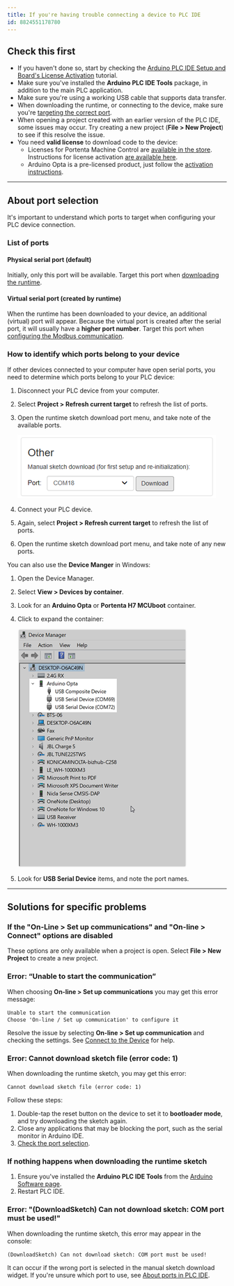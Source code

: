 ```yaml
---
title: If you're having trouble connecting a device to PLC IDE
id: 8824551178780
---
```


## Check this first

* If you haven't done so, start by checking the [Arduino PLC IDE Setup and Board's License Activation](https://docs.arduino.cc/software/plc-ide/tutorials/plc-ide-setup-license#instructions) tutorial.
* Make sure you've installed the **Arduino PLC IDE Tools** package, in addition to the main PLC application.
* Make sure you're using a working USB cable that supports data transfer.
* When downloading the runtime, or connecting to the device, make sure you're [targeting the correct port](#about-ports).
* When opening a project created with an earlier version of the PLC IDE, some issues may occur. Try creating a new project (**File > New Project**) to see if this resolve the issue.
* You need **valid license** to download code to the device:
  * Licenses for Portenta Machine Control are [available in the store](https://store.arduino.cc/products/plc-key-portenta-machine-control). Instructions for license activation [are available here](https://docs.arduino.cc/software/plc-ide/tutorials/plc-ide-setup-license#6-license-activation-with-product-key-portenta-machine-control).
  * Arduino Opta is a pre-licensed product, just follow the [activation instructions](https://docs.arduino.cc/software/plc-ide/tutorials/plc-ide-setup-license#7-license-activation-with-pre-licensed-products-opta).

---

<a id="about-ports"></a>

## About port selection

It's important to understand which ports to target when configuring your PLC device connection.

### List of ports

#### Physical serial port (default)

Initially, only this port will be available. Target this port when [downloading the runtime](https://docs.arduino.cc/software/plc-ide/tutorials/plc-ide-setup-license#4-download-the-runtime).

#### Virtual serial port (created by runtime)

When the runtime has been downloaded to your device, an additional (virtual) port will appear. Because the virtual port is created after the serial port, it will usually have a **higher port number**. Target this port when [configuring the Modbus communication](https://docs.arduino.cc/software/plc-ide/tutorials/plc-ide-setup-license#5-connect-to-the-device).

### How to identify which ports belong to your device

If other devices connected to your computer have open serial ports, you need to determine which ports belong to your PLC device:

1. Disconnect your PLC device from your computer.
1. Select **Project > Refresh current target** to refresh the list of ports.
1. Open the runtime sketch download port menu, and take note of the available ports.

   ![The runtime download widget.](img/plc-ide-runtime-ports.png)

1. Connect your PLC device.
1. Again, select **Project > Refresh current target** to refresh the list of ports.
1. Open the runtime sketch download port menu, and take note of any new ports.

You can also use the **Device Manger** in Windows:

1. Open the Device Manager.
1. Select **View > Devices by container**.
1. Look for an **Arduino Opta** or **Portenta H7 MCUboot** container.
1. Click to expand the container:

   ![Arduino Opta ports in Device Manager.](img/device-manager.png)

1. Look for **USB Serial Device** items, and note the port names.

---

## Solutions for specific problems

### If the "On-Line > Set up communications" and "On-line > Connect" options are disabled

These options are only available when a project is open. Select **File > New Project** to create a new project.

### Error: “Unable to start the communication”

When choosing **On-line > Set up communications** you may get this error message:

```
Unable to start the communication
Choose 'On-line / Set up communication' to configure it
```

Resolve the issue by selecting **On-line > Set up communication** and checking the settings. See [Connect to the Device](https://docs.arduino.cc/software/plc-ide/tutorials/plc-ide-setup-license#5-connect-to-the-device) for help.

### Error: Cannot download sketch file (error code: 1)

When downloading the runtime sketch, you may get this error:

```
Cannot download sketch file (error code: 1)
```

Follow these steps:

1. Double-tap the reset button on the device to set it to **bootloader mode**, and try downloading the sketch again.
2. Close any applications that may be blocking the port, such as the serial monitor in Arduino IDE.
3. [Check the port selection](#about-ports).

### If nothing happens when downloading the runtime sketch

1. Ensure you've installed the **Arduino PLC IDE Tools** from the [Arduino Software page](https://www.arduino.cc/en/software#arduino-plc-ide).
2. Restart PLC IDE.

### Error: "(DownloadSketch) Can not download sketch: COM port must be used!"

When downloading the runtime sketch, this error may appear in the console:

```
(DownloadSketch) Can not download sketch: COM port must be used!
```

It can occur if the wrong port is selected in the manual sketch download widget. If you're unsure which port to use, see [About ports in PLC IDE](#about-ports).
<!-- markdownlint-disable-file HC001 -->
